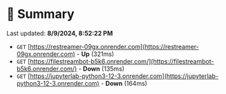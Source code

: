 # 📖 Summary
Last updated: **8/9/2024, 8:52:22 PM**

- `GET` [https://restreamer-09gx.onrender.com](https://restreamer-09gx.onrender.com) - **Up** (321ms)
- `GET` [https://filestreambot-b5k6.onrender.com/](https://filestreambot-b5k6.onrender.com/) - **Down** (135ms)
- `GET` [https://jupyterlab-python3-12-3.onrender.com](https://jupyterlab-python3-12-3.onrender.com) - **Down** (164ms)
